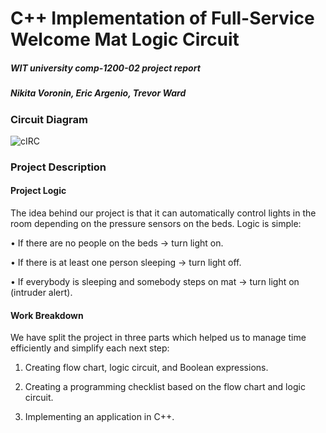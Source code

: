 # C++ Implementation of Full-Service Welcome Mat Logic Circuit

##### WIT university comp-1200-02 project report

##### Nikita Voronin, Eric Argenio, Trevor Ward

### Circuit Diagram

![cIRC](https://user-images.githubusercontent.com/23469990/70302125-3fd55680-17ca-11ea-83f3-cd436d055d5a.png)

### Project Description
#### Project Logic
The idea behind our project is that it can automatically control lights in the room depending on the pressure sensors on the beds. Logic is simple: 

  •	If there are no people on the beds -> turn light on.

  •	If there is at least one person sleeping -> turn light off.

  •	If everybody is sleeping and somebody steps on mat -> turn light on (intruder alert).

#### Work Breakdown
We have split the project in three parts which helped us to manage time efficiently and simplify each next step:

  1.	Creating flow chart, logic circuit, and Boolean expressions.

  2.	Creating a programming checklist based on the flow chart and logic circuit.

  3.	Implementing an application in C++.	
